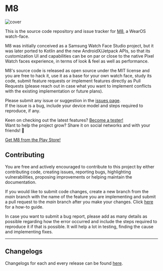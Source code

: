 # M8

![cover](https://github.com/rdnt/m8/assets/17600197/1322fa27-0ef5-499f-987f-763bfb601670)

This is the source code repository and issue tracker for 
[M8](https://play.google.com/store/apps/details?id=dev.rdnt.m8face), a WearOS watch-face.

M8 was initially conceived as a Samsung Watch Face Studio project, but it was later ported to
Kotlin and the new AndroidX/Jetpack APIs, so that its customization UI and capabilities can be on
par or close to the native Pixel Watch faces experience, in terms of look & feel as well as
performance.

M8's source code is released as open source under the MIT license and you are free to hack it,
use it as a base for your own watch face, study its code, submit feature requests or implement
features directly as Pull Requests (please reach out in case what you want to implement conflicts
with the existing implementation or future plans).

Please submit any issue or suggestion in the
[issues page](https://github.com/rdnt/m8/issues).  
If the issue is a bug, include your device model and steps required to reproduce, if any.

Keen on checking out the latest features?
[Become a tester!](https://play.google.com/apps/testing/dev.rdnt.m8face)  
Want to help the project grow? Share it on social networks and with your friends! 🥰

[Get M8 from the Play Store!](https://play.google.com/store/apps/details?id=dev.rdnt.m8face)

## Contributing
You are free and actively encouraged to contribute to this project by either
contributing code, creating issues, reporting bugs, highlighting
vulnerabilities, proposing improvements or helping maintain the documentation.

If you would like to submit code changes, create a new branch from the *main*
branch with the name of the feature you are implementing and submit a pull
request to the *main* branch after you make your changes. Click
[here](https://gist.github.com/Chaser324/ce0505fbed06b947d962#doing-your-work)
for a how-to guide.

In case you want to submit a bug report, please add as many details as possible
regarding how the error occurred and include the steps required to reproduce
it if that is possible. It will help a lot in testing, finding the cause and
implementing fixes.

---

## Changelogs
Changelogs for each and every release can be found
[here](https://github.com/rdnt/m8/blob/main/CHANGELOG.md).
